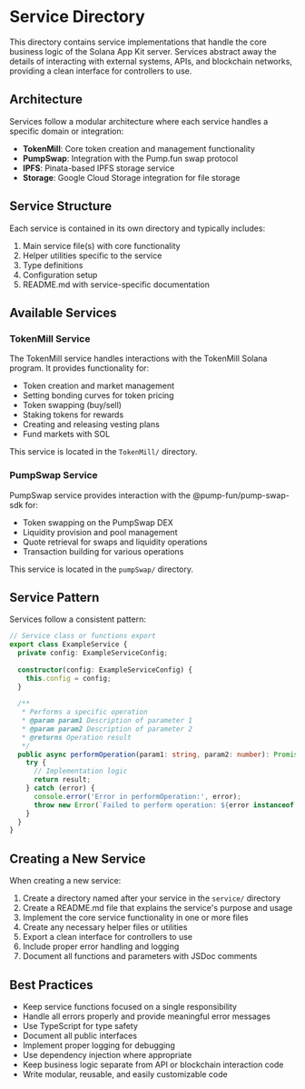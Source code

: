 # Service Directory

This directory contains service implementations that handle the core business logic of the Solana App Kit server. Services abstract away the details of interacting with external systems, APIs, and blockchain networks, providing a clean interface for controllers to use.

## Architecture

Services follow a modular architecture where each service handles a specific domain or integration:

- **TokenMill**: Core token creation and management functionality
- **PumpSwap**: Integration with the Pump.fun swap protocol
- **IPFS**: Pinata-based IPFS storage service
- **Storage**: Google Cloud Storage integration for file storage

## Service Structure

Each service is contained in its own directory and typically includes:

1. Main service file(s) with core functionality
2. Helper utilities specific to the service
3. Type definitions
4. Configuration setup
5. README.md with service-specific documentation

## Available Services

### TokenMill Service

The TokenMill service handles interactions with the TokenMill Solana program. It provides functionality for:

- Token creation and market management
- Setting bonding curves for token pricing
- Token swapping (buy/sell)
- Staking tokens for rewards
- Creating and releasing vesting plans
- Fund markets with SOL

This service is located in the `TokenMill/` directory.

### PumpSwap Service

PumpSwap service provides interaction with the @pump-fun/pump-swap-sdk for:

- Token swapping on the PumpSwap DEX
- Liquidity provision and pool management
- Quote retrieval for swaps and liquidity operations
- Transaction building for various operations

This service is located in the `pumpSwap/` directory.

## Service Pattern

Services follow a consistent pattern:

```typescript
// Service class or functions export
export class ExampleService {
  private config: ExampleServiceConfig;
  
  constructor(config: ExampleServiceConfig) {
    this.config = config;
  }
  
  /**
   * Performs a specific operation
   * @param param1 Description of parameter 1
   * @param param2 Description of parameter 2
   * @returns Operation result
   */
  public async performOperation(param1: string, param2: number): Promise<OperationResult> {
    try {
      // Implementation logic
      return result;
    } catch (error) {
      console.error('Error in performOperation:', error);
      throw new Error(`Failed to perform operation: ${error instanceof Error ? error.message : 'Unknown error'}`);
    }
  }
}
```

## Creating a New Service

When creating a new service:

1. Create a directory named after your service in the `service/` directory
2. Create a README.md file that explains the service's purpose and usage
3. Implement the core service functionality in one or more files
4. Create any necessary helper files or utilities
5. Export a clean interface for controllers to use
6. Include proper error handling and logging
7. Document all functions and parameters with JSDoc comments

## Best Practices

- Keep service functions focused on a single responsibility
- Handle all errors properly and provide meaningful error messages
- Use TypeScript for type safety
- Document all public interfaces
- Implement proper logging for debugging
- Use dependency injection where appropriate
- Keep business logic separate from API or blockchain interaction code
- Write modular, reusable, and easily customizable code 